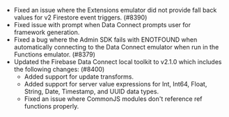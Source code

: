 - Fixed an issue where the Extensions emulator did not provide fall back values for v2 Firestore event triggers. (#8390)
- Fixed issue with prompt when Data Connect prompts user for framework generation.
- Fixed a bug where the Admin SDK fails with ENOTFOUND when automatically connecting to the Data Connect emulator when run in the Functions emulator. (#8379)
- Updated the Firebase Data Connect local toolkit to v2.1.0 which includes the following changes: (#8400)
  - Added support for update transforms.
  - Added support for server value expressions for Int, Int64, Float, String, Date, Timestamp, and UUID data types.
  - Fixed an issue where CommonJS modules don't reference ref functions properly.
